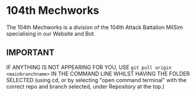# 104th Mechworks

The 104th Mechworks is a division of the 104th Attack Battalion MilSim specialising in our Website and Bot.

## IMPORTANT
IF ANYTHING IS NOT APPEARING FOR YOU, USE `git pull origin <mainbranchname>` IN THE COMMAND LINE WHILST HAVING THE FOLDER SELECTED (using cd, or by selecting "open command terminal" with the correct repo and branch selected, under Repository at the top.)
